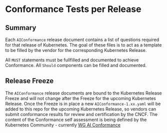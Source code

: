 # Conformance Tests per Release

## Summary

Each `AIConformance` release document contains a list of questions required for that release of Kubernetes.
The goal of these files is to act as a template to be filled by the vendor for the corresponding Kubernetes Release. 

All `MUST` statements must be fullfilled and documented to achieve Conformance. All `Should` components can be filled and documented.

## Release Freeze

The `AIConformance` release documents are bound to the Kubernetes Release Freeze and will not change after the Freeze for the upcoming 
Kubernetes Release. 
Once the Freeze is in place a new `AIConformance-1.xx.yaml` will be added to this repo for the upcoming Kubernetes Release, so vendors can submit conformance results for review and certification by the CNCF. The content of the 
Conformance self assessment is being defined by the Kubernetes Community - currently [WG AI Conformance](https://github.com/kubernetes/community/tree/master/wg-ai-conformance)